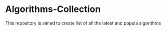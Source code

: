 # Algorithms-Collection
This repository is aimed to create list of all the latest and popula algorithms
